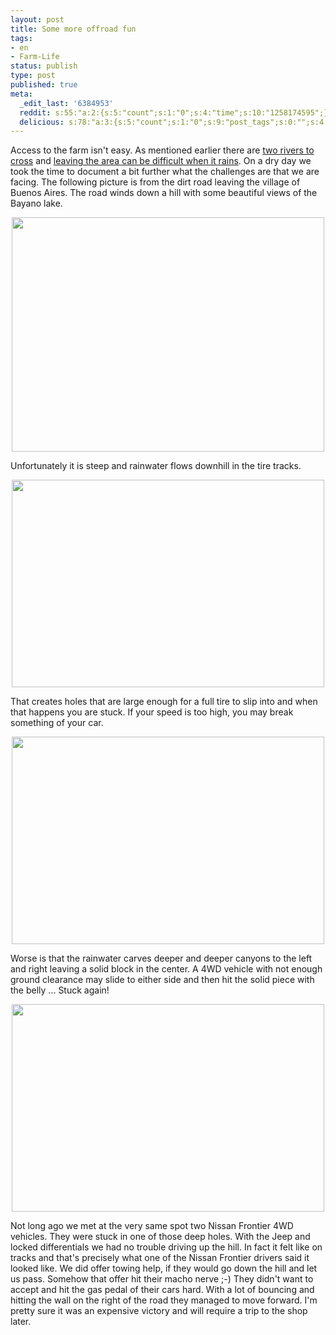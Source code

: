 ```yaml
---
layout: post
title: Some more offroad fun
tags:
- en
- Farm-Life
status: publish
type: post
published: true
meta:
  _edit_last: '6384953'
  reddit: s:55:"a:2:{s:5:"count";s:1:"0";s:4:"time";s:10:"1258174595";}";
  delicious: s:78:"a:3:{s:5:"count";s:1:"0";s:9:"post_tags";s:0:"";s:4:"time";s:10:"1258174593";}";
---
```

Access to the farm isn't easy. As mentioned earlier there are <a href="http://rainforestfinca.wordpress.com/2009/09/04/how-to-get-to-the-farm/">two rivers to cross</a> and <a href="http://rainforestfinca.wordpress.com/2009/09/07/sometimes-leaving-can-be-difficult/">leaving the area can be difficult when it rains</a>. On a dry day we took the time to document a bit further what the challenges are that we are facing. The following picture is from the dirt road leaving the village of Buenos Aires. The road winds down a hill with some beautiful views of the Bayano lake.

<a href="http://www.flickr.com/photos/34665899@N00/3975694092" title="View '' on Flickr.com"><div style="text-align:center;"><img src="http://farm4.static.flickr.com/3454/3975694092_a6d57fa263.jpg" alt="" border="0" width="500" height="375" /></div></a>

Unfortunately it is steep and rainwater flows downhill in the tire tracks.

<a href="http://www.flickr.com/photos/34665899@N00/3975678932" title="View '' on Flickr.com"><div style="text-align:center;"><img src="http://farm3.static.flickr.com/2614/3975678932_d148e2d61d.jpg" alt="" border="0" width="500" height="332" /></div></a>

That creates holes that are large enough for a full tire to slip into and when that happens you are stuck. If your speed is too high, you may break something of your car.

<a href="http://www.flickr.com/photos/34665899@N00/3975676850" title="View '' on Flickr.com"><div style="text-align:center;"><img src="http://farm4.static.flickr.com/3450/3975676850_9094f627a1.jpg" alt="" border="0" width="500" height="332" /></div></a>

Worse is that the rainwater carves deeper and deeper canyons to the left and right leaving a solid block in the center. A 4WD vehicle with not enough ground clearance may slide to either side and then hit the solid piece with the belly ... Stuck again!

<a href="http://www.flickr.com/photos/34665899@N00/3974911417" title="View '' on Flickr.com"><div style="text-align:center;"><img src="http://farm3.static.flickr.com/2565/3974911417_e0de6b6e48.jpg" alt="" border="0" width="500" height="332" /></div></a>

Not long ago we met at the very same spot two Nissan Frontier 4WD vehicles. They were stuck in one of those deep holes. With the Jeep and locked differentials we had no trouble driving up the hill. In fact it felt like on tracks and that's precisely what one of the Nissan Frontier drivers said it looked like. We did offer towing help, if they would go down the hill and let us pass. Somehow that offer hit their macho nerve ;-) They didn't want to accept and hit the gas pedal of their cars hard. With a lot of bouncing and hitting the wall on the right of the road they managed to move forward. I'm pretty sure it was an expensive victory and will require a trip to the shop later.
